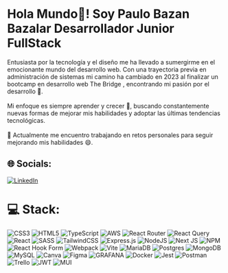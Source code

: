 # Hola Mundo👋! Soy Paulo Bazan Bazalar Desarrollador Junior FullStack
Entusiasta por la tecnología y el diseño me ha llevado a sumergirme en el emocionante mundo del desarrollo web. Con una trayectoria previa en administración de sistemas mi camino ha cambiado en 2023 al finalizar un bootcamp en desarrollo web The Bridge , encontrando mi pasión por el desarrollo 🚀.<br><br>Mi enfoque es siempre aprender y crecer 🔭, buscando constantemente nuevas formas de mejorar mis habilidades y adoptar las últimas tendencias tecnológicas.<br><br>🌱 Actualmente me encuentro trabajando en retos personales para seguir mejorando mis habilidades 😄.<br>


## 🌐 Socials:
[![LinkedIn](https://img.shields.io/badge/LinkedIn-%230077B5.svg?logo=linkedin&logoColor=white)](https://linkedin.com/in/https://www.linkedin.com/in/paulobazan/) 

# 💻 Stack:
![CSS3](https://img.shields.io/badge/css3-%231572B6.svg?style=plastic&logo=css3&logoColor=white) ![HTML5](https://img.shields.io/badge/html5-%23E34F26.svg?style=plastic&logo=html5&logoColor=white) ![TypeScript](https://img.shields.io/badge/typescript-%23007ACC.svg?style=plastic&logo=typescript&logoColor=white) ![AWS](https://img.shields.io/badge/AWS-%23FF9900.svg?style=plastic&logo=amazon-aws&logoColor=white) ![React Router](https://img.shields.io/badge/React_Router-CA4245?style=plastic&logo=react-router&logoColor=white) ![React Query](https://img.shields.io/badge/-React%20Query-FF4154?style=plastic&logo=react%20query&logoColor=white) ![React](https://img.shields.io/badge/react-%2320232a.svg?style=plastic&logo=react&logoColor=%2361DAFB) ![SASS](https://img.shields.io/badge/SASS-hotpink.svg?style=plastic&logo=SASS&logoColor=white) ![TailwindCSS](https://img.shields.io/badge/tailwindcss-%2338B2AC.svg?style=plastic&logo=tailwind-css&logoColor=white) ![Express.js](https://img.shields.io/badge/express.js-%23404d59.svg?style=plastic&logo=express&logoColor=%2361DAFB) ![NodeJS](https://img.shields.io/badge/node.js-6DA55F?style=plastic&logo=node.js&logoColor=white) ![Next JS](https://img.shields.io/badge/Next-black?style=plastic&logo=next.js&logoColor=white) ![NPM](https://img.shields.io/badge/NPM-%23CB3837.svg?style=plastic&logo=npm&logoColor=white) ![React Hook Form](https://img.shields.io/badge/React%20Hook%20Form-%23EC5990.svg?style=plastic&logo=reacthookform&logoColor=white) ![Webpack](https://img.shields.io/badge/webpack-%238DD6F9.svg?style=plastic&logo=webpack&logoColor=black) ![Vite](https://img.shields.io/badge/vite-%23646CFF.svg?style=plastic&logo=vite&logoColor=white) ![MariaDB](https://img.shields.io/badge/MariaDB-003545?style=plastic&logo=mariadb&logoColor=white) ![Postgres](https://img.shields.io/badge/postgres-%23316192.svg?style=plastic&logo=postgresql&logoColor=white) ![MongoDB](https://img.shields.io/badge/MongoDB-%234ea94b.svg?style=plastic&logo=mongodb&logoColor=white) ![MySQL](https://img.shields.io/badge/mysql-%2300000f.svg?style=plastic&logo=mysql&logoColor=white) ![Canva](https://img.shields.io/badge/Canva-%2300C4CC.svg?style=plastic&logo=Canva&logoColor=white) ![Figma](https://img.shields.io/badge/figma-%23F24E1E.svg?style=plastic&logo=figma&logoColor=white) ![GRAFANA](https://img.shields.io/badge/grafana-F46800.svg?style=plastic&logo=grafana&logoColor=white&color=%23F46800) ![Docker](https://img.shields.io/badge/docker-%230db7ed.svg?style=plastic&logo=docker&logoColor=white) ![Jest](https://img.shields.io/badge/-jest-%23C21325?style=plastic&logo=jest&logoColor=white) ![Postman](https://img.shields.io/badge/Postman-FF6C37?style=plastic&logo=postman&logoColor=white) ![Trello](https://img.shields.io/badge/Trello-%23026AA7.svg?style=plastic&logo=Trello&logoColor=white) ![JWT](https://img.shields.io/badge/JWT-black?style=plastic&logo=JSON%20web%20tokens) ![MUI](https://img.shields.io/badge/MUI-%230081CB.svg?style=plastic&logo=mui&logoColor=white)
<!--  
# 📊 GitHub Stats:
![](https://github-readme-stats.vercel.app/api?username=Paulobazan2022&theme=radical&hide_border=false&include_all_commits=false&count_private=false)<br/>
![](https://github-readme-streak-stats.herokuapp.com/?user=Paulobazan2022&theme=radical&hide_border=false)<br/>
![](https://github-readme-stats.vercel.app/api/top-langs/?username=Paulobazan2022&theme=radical&hide_border=false&include_all_commits=false&count_private=false&layout=compact)

 -->
